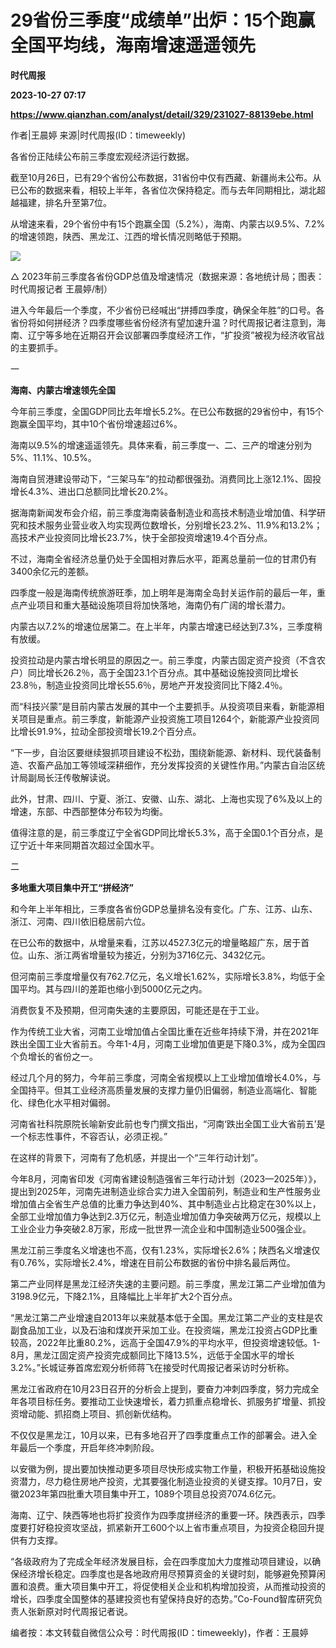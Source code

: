 # 29省份三季度“成绩单”出炉：15个跑赢全国平均线，海南增速遥遥领先
**时代周报**

**2023-10-27 07:17**

**https://www.qianzhan.com/analyst/detail/329/231027-88139ebe.html**

作者|王晨婷 来源|时代周报(ID：timeweekly)

各省份正陆续公布前三季度宏观经济运行数据。

截至10月26日，已有29个省份公布数据，31省份中仅有西藏、新疆尚未公布。从已公布的数据来看，相较上半年，各省位次保持稳定。而与去年同期相比，湖北超越福建，排名升至第7位。

从增速来看，29个省份中有15个跑赢全国（5.2%），海南、内蒙古以9.5%、7.2%的增速领跑，陕西、黑龙江、江西的增长情况则略低于预期。

![](https://img3.qianzhan.com/news/202310/27/20231027-cd16db037e73f4ed_600x5000.png)

△ 2023年前三季度各省份GDP总值及增速情况（数据来源：各地统计局；图表：时代周报记者 王晨婷/制）

进入今年最后一个季度，不少省份已经喊出“拼搏四季度，确保全年胜”的口号。各省份将如何拼经济？四季度哪些省份经济有望加速升温？时代周报记者注意到，海南、辽宁等多地在近期召开会议部署四季度经济工作，“扩投资”被视为经济收官战的主要抓手。

一

********************************海南、内蒙古增速领先全国********************************

今年前三季度，全国GDP同比去年增长5.2%。在已公布数据的29省份中，有15个跑赢全国平均，其中10个省份增速超过6%。

海南以9.5%的增速遥遥领先。具体来看，前三季度一、二、三产的增速分别为5%、11.1%、10.5%。

海南自贸港建设带动下，“三架马车”的拉动都很强劲。消费同比上涨12.1%、固投增长4.3%、进出口总额同比增长20.2%。

据海南新闻发布会介绍，前三季度海南装备制造业和高技术制造业增加值、科学研究和技术服务业营业收入均实现两位数增长，分别增长23.2%、11.9%和13.2%；高技术产业投资同比增长23.7%，快于全部投资增速19.4个百分点。

不过，海南全省经济总量仍处于全国相对靠后水平，距离总量前一位的甘肃仍有3400余亿元的差额。

四季度一般是海南传统旅游旺季，加上明年是海南全岛封关运作前的最后一年，重点产业项目和重大基础设施项目将加快落地，海南仍有广阔的增长潜力。

内蒙古以7.2%的增速位居第二。在上半年，内蒙古增速已经达到7.3%，三季度稍有放缓。

投资拉动是内蒙古增长明显的原因之一。前三季度，内蒙古固定资产投资（不含农户）同比增长26.2％，高于全国23.1个百分点。其中基础设施投资同比增长23.8％，制造业投资同比增长55.6％，房地产开发投资同比下降2.4％。

而“科技兴蒙”是目前内蒙古发展的其中一个主要抓手。从投资项目来看，新能源相关项目是重点。前三季度，新能源产业投资施工项目1264个，新能源产业投资同比增长91.9%，拉动全部投资增长19.2个百分点。

“下一步，自治区要继续狠抓项目建设不松劲，围绕新能源、新材料、现代装备制造、农畜产品加工等领域深耕细作，充分发挥投资的关键性作用。”内蒙古自治区统计局副局长汪传敬解读说。

此外，甘肃、四川、宁夏、浙江、安徽、山东、湖北、上海也实现了6%及以上的增速，东部、中西部整体分布较为均衡。

值得注意的是，前三季度辽宁全省GDP同比增长5.3%，高于全国0.1个百分点，是辽宁近十年来同期首次超过全国水平。

二

********************************多地重大项目集中开工“拼经济”********************************

和今年上半年相比，三季度各省份GDP总量排名没有变化。广东、江苏、山东、浙江、河南、四川依旧稳居前六位。

在已公布的数据中，从增量来看，江苏以4527.3亿元的增量略超广东，居于首位。山东、浙江两省增量较为接近，分别为3716亿元、3432亿元。

但河南前三季度增量仅有762.7亿元，名义增长1.62%，实际增长3.8%，均低于全国平均。其与四川的差距也缩小到5000亿元之内。

消费恢复不及预期，但河南失速的主要原因，可能还是在于工业。

作为传统工业大省，河南工业增加值占全国比重在近些年持续下滑，并在2021年跌出全国工业大省前五。今年1-4月，河南工业增加值更是下降0.3%，成为全国四个负增长的省份之一。

经过几个月的努力，今年前三季度，河南全省规模以上工业增加值增长4.0%，与全国持平。但其工业经济高质量发展的支撑力量仍旧偏弱，制造业高端化、智能化、绿色化水平相对偏弱。

河南省社科院原院长喻新安此前也专门撰文指出，“河南‘跌出全国工业大省前五’是一个标志性事件，不容否认，必须正视。”

在这样的背景下，河南有了危机感，并提出一个“三年行动计划”。

今年8月，河南省印发《河南省建设制造强省三年行动计划（2023—2025年）》，提出到2025年，河南先进制造业综合实力进入全国前列，制造业和生产性服务业增加值占全省生产总值的比重力争达到40%、其中制造业占比稳定在30%以上，全部工业增加值力争达到2.3万亿元，制造业增加值力争突破两万亿元，规模以上工业企业力争突破2.8万家，形成一批世界一流企业和中国制造业500强企业。

黑龙江前三季度名义增速也不高，仅有1.23%，实际增长2.6%；陕西名义增速仅有0.76%，实际增长2.4%，增速在目前公布数据的省份中排名最后两位。

第二产业同样是黑龙江经济失速的主要问题。前三季度，黑龙江第二产业增加值为3198.9亿元，下降2.1%，且降幅比上半年扩大2个百分点。

“黑龙江第二产业增速自2013年以来就基本低于全国。黑龙江第二产业的支柱是农副食品加工业，以及石油和煤炭开采加工业。在投资端，黑龙江投资占GDP比重较高，2022年比重80.2%，远高于全国47.9%的平均水平，但投资增速较低。1-8月，黑龙江固定资产投资完成额同比下降13.5%，远低于全国水平的增长3.2%。”长城证券首席宏观分析师蒋飞在接受时代周报记者采访时分析称。

黑龙江省政府在10月23日召开的分析会上提到，要奋力冲刺四季度，努力完成全年各项目标任务。要推动工业快速增长，着力抓重点稳增长、抓服务扩增量、抓投资增动能、抓招商上项目、抓创新优结构。

不仅仅是黑龙江，10月以来，已有多地召开了四季度重点工作的部署会。进入全年最后一个季度，开启年终冲刺阶段。

以安徽为例，提出要加快推动更多项目尽快形成实物工作量，积极开拓基础设施投资潜力，尽力稳住房地产投资，尤其要强化制造业投资的关键支撑。10月7日，安徽2023年第四批重大项目集中开工，1089个项目总投资7074.6亿元。

海南、辽宁、陕西等地也将扩投资作为四季度拼经济的重要一环。陕西表示，四季度要打好稳投资攻坚战，抓紧新开工600个以上省市重点项目，为投资企稳回升提供有力支撑。

“各级政府为了完成全年经济发展目标，会在四季度加大力度推动项目建设，以确保经济增长稳定。四季度也是各地政府用尽预算资金的关键时刻，能够避免预算闲置和浪费。重大项目集中开工，将促使相关企业和机构增加投资，从而推动投资的增长，四季度全国整体的基建投资也有望保持良好的态势。”Co-Found智库研究负责人张新原对时代周报记者说。

编者按：本文转载自微信公众号：时代周报(ID：timeweekly)，作者：王晨婷